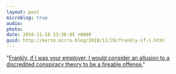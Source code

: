 ```yaml
---
layout: post
microblog: true
audio: 
photo: 
date: 2018-11-28 23:36:05 +0800
guid: http://kerim.micro.blog/2018/11/28/frankly-if-i.html
---
```

"[Frankly, if I was your employer, I would consider an allusion to a discredited conspiracy theory to be a fireable offense.](https://popula.com/2018/11/27/nyt-fact-check-david-brooks-2/)"
